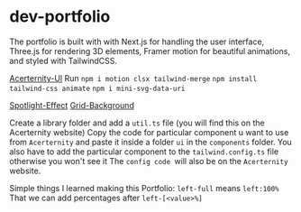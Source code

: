 # dev-portfolio
The portfolio is built with with Next.js for handling the user interface, Three.js for rendering 3D elements, Framer motion for beautiful animations, and styled with TailwindCSS.

[Acerternity-UI](https://ui.aceternity.com/)
Run 
 `npm i motion clsx tailwind-merge`
`npm install tailwind-css animate`
`npm i mini-svg-data-uri`

[Spotlight-Effect](http://ui.aceternity.com/components/spotlight)
[Grid-Background](https://ui.aceternity.com/components/grid-and-dot-backgrounds)

Create a library folder and add a `util.ts` file (you will find this on the Acerternity website)
Copy the code for particular component u want to use from `Acerternity` and paste it inside a folder `ui` in the `components` folder.
You also have to add the particular component to the `tailwind.config.ts` file otherwise you won't see it
The `config code `will also be on the `Acerternity` website.

Simple things I learned making this Portfolio:
`left-full` means `left:100%`
That we can add percentages after `left-[<value>%]`